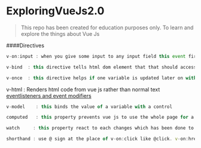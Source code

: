 # ExploringVueJs2.0
>This repo has been created for education purposes only. To learn and explore the things about Vue Js <br/>

####Directives

```javascript
v-on:input : when you give some input to any input field this event fired.
```
```javascript
v-bind  : this directive tells html dom element that that should access the value from vue js not normally.
```
```javascript
v-once  : this directive helps if one variable is updated later on with some new value it defends that variable to be overwritten.
```
v-html : Renders html code from vue js rather than normal text
[eventlisteners and event modifiers](https://vuejs.org/v2/guide/events.html#Event-Modifiers)
```javascript
v-model    : this binds the value of a variable with a control
```
```javascript
computed   : this property prevents vue js to use the whole page for a single function which is not actually executing. Rather than method property somebody can write the function inside of computed rather than method.
```
```javascript
watch     : this property react to each changes which has been done to variable or similar asynchronously.
```
```javascript
shorthand : use @ sign at the place of v-on:click like @click. v-on:href could be :href like this way.
```

